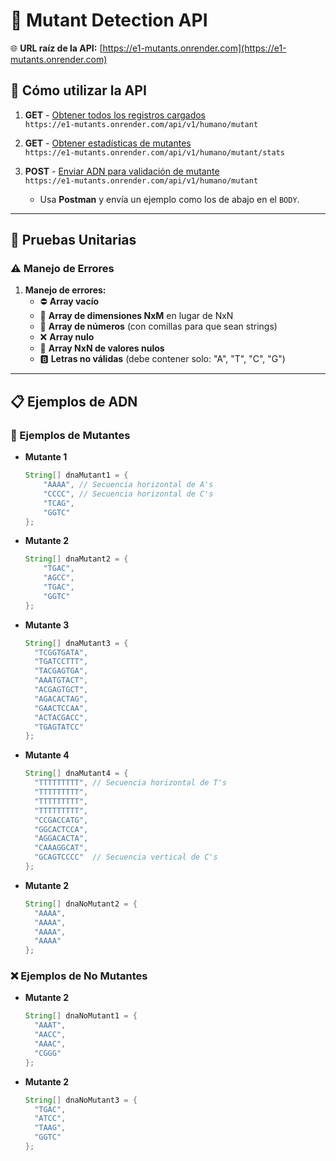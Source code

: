 # 🧬 Mutant Detection API

🌐 **URL raíz de la API:** [https://e1-mutants.onrender.com](https://e1-mutants.onrender.com)

## 🚀 Cómo utilizar la API
1. **GET** - [Obtener todos los registros cargados](https://e1-mutants.onrender.com/api/v1/humano/mutant)  
   `https://e1-mutants.onrender.com/api/v1/humano/mutant`
   
2. **GET** - [Obtener estadísticas de mutantes](https://e1-mutants.onrender.com/api/v1/humano/mutant/stats)  
   `https://e1-mutants.onrender.com/api/v1/humano/mutant/stats`
   
3. **POST** - [Enviar ADN para validación de mutante](https://e1-mutants.onrender.com/api/v1/humano/mutant)  
   `https://e1-mutants.onrender.com/api/v1/humano/mutant`  
   - Usa **Postman** y envía un ejemplo como los de abajo en el `BODY`.

---

## 🧪 Pruebas Unitarias

### ⚠️ Manejo de Errores

1. **Manejo de errores:**
   - ⛔ **Array vacío**
   - 🔄 **Array de dimensiones NxM** en lugar de NxN
   - 🔢 **Array de números** (con comillas para que sean strings)
   - ❌ **Array nulo**
   - 🚫 **Array NxN de valores nulos**
   - 🅱️ **Letras no válidas** (debe contener solo: "A", "T", "C", "G")

---

## 📋 Ejemplos de ADN

### 🧬 Ejemplos de Mutantes

- **Mutante 1**  
  ```java
  String[] dnaMutant1 = {
      "AAAA", // Secuencia horizontal de A's
      "CCCC", // Secuencia horizontal de C's
      "TCAG",
      "GGTC"
  };
- **Mutante 2**  
  ```java
  String[] dnaMutant2 = {
      "TGAC",
      "AGCC",
      "TGAC",
      "GGTC"
  };
- **Mutante 3**  
  ```java
  String[] dnaMutant3 = {
    "TCGGTGATA", 
    "TGATCCTTT", 
    "TACGAGTGA", 
    "AAATGTACT", 
    "ACGAGTGCT", 
    "AGACACTAG", 
    "GAACTCCAA", 
    "ACTACGACC", 
    "TGAGTATCC"
  };
- **Mutante 4**  
  ```java
  String[] dnaMutant4 = {
    "TTTTTTTTT", // Secuencia horizontal de T's
    "TTTTTTTTT", 
    "TTTTTTTTT", 
    "TTTTTTTTT", 
    "CCGACCATG", 
    "GGCACTCCA", 
    "AGGACACTA", 
    "CAAAGGCAT", 
    "GCAGTCCCC"  // Secuencia vertical de C's
  };
- **Mutante 2**  
  ```java
  String[] dnaNoMutant2 = {
    "AAAA",
    "AAAA",
    "AAAA",
    "AAAA"
  };
### ❌ Ejemplos de No Mutantes
- **Mutante 2**  
  ```java
  String[] dnaNoMutant1 = {
    "AAAT",
    "AACC",
    "AAAC",
    "CGGG"
  };
- **Mutante 2**  
  ```java
  String[] dnaNoMutant3 = {
    "TGAC",
    "ATCC",
    "TAAG",
    "GGTC"
  };
